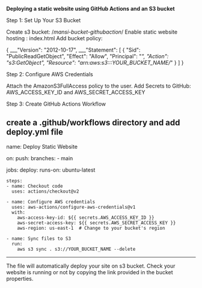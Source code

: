 **Deploying a static website using GitHub Actions and an S3 bucket**

Step 1: Set Up Your S3 Bucket

Create s3 bucket: /*mansi-bucket-githubaction*/
Enable static website hosting : index.html
Add bucket policy:


{
___"Version": "2012-10-17",
___"Statement": [
    {
      "Sid": "PublicReadGetObject",
      "Effect": "Allow",
      "Principal": "*",
      "Action": "s3:GetObject",
      "Resource": "arn:aws:s3:::YOUR_BUCKET_NAME/*"
    }
  ]
}

Step 2: Configure AWS Credentials

Attach the AmazonS3FullAccess policy to the user.
Add Secrets to GitHub: AWS_ACCESS_KEY_ID and AWS_SECRET_ACCESS_KEY

Step 3: Create GitHub Actions Workflow

create a .github/workflows directory and add deploy.yml file
---------------------------------------------------------


name: Deploy Static Website

on:
  push:
    branches:
      - main

jobs:
  deploy:
    runs-on: ubuntu-latest

    steps:
    - name: Checkout code
      uses: actions/checkout@v2

    - name: Configure AWS credentials
      uses: aws-actions/configure-aws-credentials@v1
      with:
        aws-access-key-id: ${{ secrets.AWS_ACCESS_KEY_ID }}
        aws-secret-access-key: ${{ secrets.AWS_SECRET_ACCESS_KEY }}
        aws-region: us-east-1  # Change to your bucket's region

    - name: Sync files to S3
      run:
        aws s3 sync . s3://YOUR_BUCKET_NAME --delete
-------------------------------------------------------------------------

The file will automatically deploy your site on s3 bucket.
Check your website is running or not by copying the link provided in the bucket properties.


